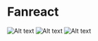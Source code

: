 # Fanreact


<img src="./client/public/Images/Fan1.PNG" alt="Alt text" title="Start">
<img src="./client/public/Fan2.PNG" alt="Alt text" title="Q1">
<img src="./client/public/Fan3.PNG" alt="Alt text" title="Q2">
